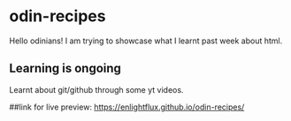 # odin-recipes
Hello odinians!
I am trying to showcase what I learnt past week about html. 

## Learning is ongoing 
Learnt about git/github through some yt videos.

##link for live preview:
https://enlightflux.github.io/odin-recipes/
